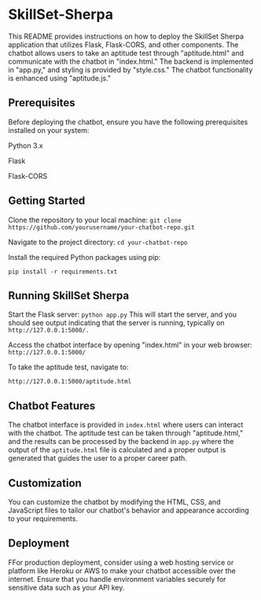 # SkillSet-Sherpa
This README provides instructions on how to deploy the SkillSet Sherpa application that utilizes Flask, Flask-CORS, and other components. The chatbot allows users to take an aptitude test through "aptitude.html" and communicate with the chatbot in "index.html." The backend is implemented in "app.py," and styling is provided by "style.css." The chatbot functionality is enhanced using "aptitude.js."

## Prerequisites
Before deploying the chatbot, ensure you have the following prerequisites installed on your system:

Python 3.x

Flask

Flask-CORS

## Getting Started
Clone the repository to your local machine:
```git clone https://github.com/yourusername/your-chatbot-repo.git```

Navigate to the project directory:
```cd your-chatbot-repo```

Install the required Python packages using pip:

```pip install -r requirements.txt```

## Running SkillSet Sherpa
Start the Flask server:
```python app.py```
This will start the server, and you should see output indicating that the server is running, typically on ```http://127.0.0.1:5000/.```


Access the chatbot interface by opening "index.html" in your web browser:
```http://127.0.0.1:5000/```

To take the aptitude test, navigate to:

```http://127.0.0.1:5000/aptitude.html```

## Chatbot Features

The chatbot interface is provided in ```index.html``` where users can interact with the chatbot.
The aptitude test can be taken through "aptitude.html," and the results can be processed by the backend in ```app.py``` where the output of the ```aptitude.html``` file is calculated and a proper output is generated that guides the user to a proper career path.

## Customization
You can customize the chatbot by modifying the HTML, CSS, and JavaScript files to tailor our chatbot's behavior and appearance according to your requirements.

## Deployment
FFor production deployment, consider using a web hosting service or platform like Heroku or AWS to make your chatbot accessible over the internet. Ensure that you handle environment variables securely for sensitive data such as your API key.
